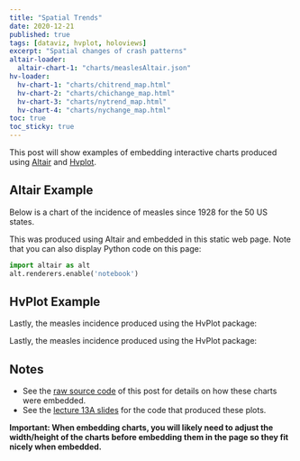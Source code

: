 ```yaml
---
title: "Spatial Trends"
date: 2020-12-21
published: true
tags: [dataviz, hvplot, holoviews]
excerpt: "Spatial changes of crash patterns"
altair-loader:
  altair-chart-1: "charts/measlesAltair.json"
hv-loader:
  hv-chart-1: "charts/chitrend_map.html"
  hv-chart-2: "charts/chichange_map.html"
  hv-chart-3: "charts/nytrend_map.html"
  hv-chart-4: "charts/nychange_map.html"
toc: true
toc_sticky: true
---
```


This post will show examples of embedding interactive charts produced using [Altair](https://altair-viz.github.io) and [Hvplot](https://hvplot.pyviz.org/).

## Altair Example

Below is a chart of the incidence of measles since 1928 for the 50 US states.

<div id="hv-chart-1"></div>

This was produced using Altair and embedded in this static web page. Note that you can also display Python code on this page:

<div id="hv-chart-3"></div>

```python
import altair as alt
alt.renderers.enable('notebook')
```

## HvPlot Example

Lastly, the measles incidence produced using the HvPlot package:

<div id="hv-chart-2"></div>

Lastly, the measles incidence produced using the HvPlot package:

<div id="hv-chart-4"></div>

## Notes

- See the [raw source code](https://raw.githubusercontent.com/MUSA-550-Fall-2020/github-pages-starter/master/_posts/2019-04-13-measles-charts.md) of this post for details on how these charts were embedded.
- See the [lecture 13A slides](https://github.com/MUSA-550-Fall-2020/week-13/blob/master/lecture-13A.ipynb) for the code that produced these plots.

**Important: When embedding charts, you will likely need to adjust the width/height of the charts before embedding them in the page so they fit nicely when embedded.**
